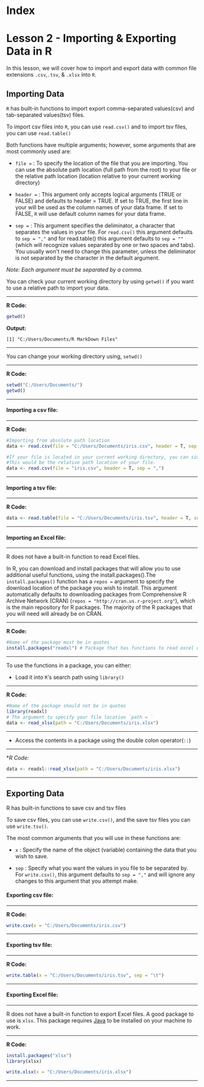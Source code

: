 # Index

# Lesson 2 - Importing & Exporting Data in R

In this lesson, we will cover how to import and export data with common file extensions `.csv`,`.tsv`, & `.xlsx` into `R`.

## Importing Data

`R` has built-in functions to import export comma-separated values(csv) and tab-separated values(tsv) files. 

To import csv files into `R`, you can use `read.csv()` and to import tsv files, you can use `read.table()`

Both functions have multiple arguments; however, some arguments that are most commonly used are:

- `file =` : To specify the location of the file that you are importing. You can use the absolute path location (full path from the root) to your file or the relative path location (location relative to your current working directory)

- `header =` : This argument only accepts logical arguments (TRUE or FALSE) and defaults to header = TRUE. If set to TRUE, the first line in your will be used as the column names of your data frame. If set to FALSE, `R` will use default column names for your data frame.

- `sep =` : This argument specifies the deliminator, a character that separates the values in your file. For `read.csv()` this argument defaults to `sep = ","` and for read.table() this argument defaults to `sep = ""` (which will recognize values separated by one or two spaces and tabs). You usually won't need to change this parameter, unless the deliminator is not separated by the character in the default argument.

*Note: Each argument must be separated by a comma.*

You can check your current working directory by using `getwd()` if you want to use a relative path to import your data. 

----
**R Code:**
```R
getwd()
```
**Output:**

<p>
  
  ```
  [1] "C:/Users/Documents/R MarkDown Files"
  ``` 
<p>

----
You can change your working directory using, `setwd()`

----
**R Code:**
```R
setwd("C:/Users/Documents/")
getwd()
```
----

#### Importing a csv file:

----
**R Code:**
```R
#Importing from absolute path location
data <- read.csv(file = "C:/Users/Documents/iris.csv", header = T, sep = ",")

#If your file is located in your current working directory, you can simply use the name of your file. 
#This would be the relative path location of your file.
data <- read.csv(file = "iris.csv", header = T, sep = ",")
```
----

#### Importing a tsv file:

----
**R Code:**
```R
data <- read.table(file = "C:/Users/Documents/iris.tsv", header = T, sep = "\t")
```
----
#### Importing an Excel file:

----
R does not have a built-in function to read Excel files. 

In R, you can download and install packages that will allow you to use additional useful functions, using the install.packages().The `install.packages()` function has a `repos =` argument to specify the download location of the package you wish to install. This argument automatically defaults to downloading packages from Comprehensive R Archive Network (CRAN) (`repos = "http://cran.us.r-project.org"`), which is the main repository for R packages. The majority of the R packages that you will need will already be on CRAN. 

----
**R Code:**
```R
#Name of the package must be in quotes
install.packages("readxl") # Package that has functions to read excel data into R
```
----
To use the functions in a package, you can either:

- Load it into `R`'s search path using `library()`

----
**R Code:**
```R
#Name of the package should not be in quotes
library(readxl)
# The argument to specify your file location `path = `
data <- read_xlsx(path = "C:/Users/Documents/iris.xlsx")
```
----
- Access the contents in a package using the double colon operator(`::`)

----
**R Code:*
```R
data <- readxl::read_xlsx(path = "C:/Users/Documents/iris.xlsx")
```
----
## Exporting Data

R has built-in functions to save csv and tsv files

To save csv files, you can use `write.csv()`, and the save tsv files you can use `write.tsv()`.

The most common arguments that you will use in these functions are:

- `x` : Specify the name of the object (variable) containing the data that you wish to save.

- `sep` : Specify what you want the values in you file to be separated by. For `write.csv()`, this argument defaults to `sep = ","` and will ignore any changes to this argument that you attempt make. 

#### Exporting csv file:

----
**R Code:**
```R
write.csv(x = "C:/Users/Documents/iris.csv")
```
----
#### Exporting tsv file:

----
**R Code:**
```R
write.table(x = "C:/Users/Documents/iris.tsv", sep = "\t")
```
----
#### Exporting Excel file:

----
R does not have a built-in function to export Excel files. A good package to use is `xlsx`. This package requires [Java](https://www.java.com/en/download/) to be installed on your machine to work.

----

**R Code:**
```R
install.packages("xlsx")
library(xlsx)

write.xlsx(x = "C:/Users/Documents/iris.xlsx")
```
----

